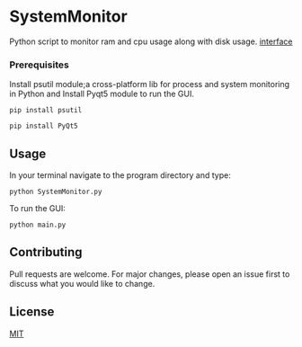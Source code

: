 # SystemMonitor
Python script to monitor ram and cpu usage along with disk usage.
[interface](./gui.png?raw=true)
### Prerequisites

Install psutil module;a cross-platform lib for process and system monitoring in Python and
Install Pyqt5 module to run the GUI.
```
pip install psutil
```
```
pip install PyQt5
```
## Usage
In your terminal navigate to the program directory and type:
```
python SystemMonitor.py
```
To run the GUI:
```
python main.py
```
## Contributing
Pull requests are welcome. For major changes, please open an issue first to discuss what you would like to change.

## License
[MIT](https://choosealicense.com/licenses/mit/)

